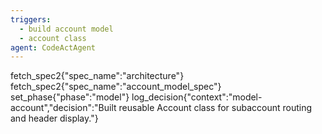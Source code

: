 ```yaml
---
triggers:
  - build account model
  - account class
agent: CodeActAgent
---
```


fetch_spec2{"spec_name":"architecture"}
fetch_spec2{"spec_name":"account_model_spec"}
set_phase{"phase":"model"}
log_decision{"context":"model-account","decision":"Built reusable Account class for subaccount routing and header display."}
